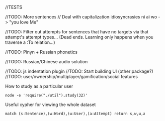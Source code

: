 

//TESTS

//TODO: More sentences
//  Deal with capitalization idiosyncrasies
    ni ai wo -> "you love Me"

//TODO: Filter out attempts for sentences that have no targets via that attempt's attempt types... (Dead ends.  Learning only happens when you traverse a :To relation...)

//TODO: Pinyn + Russian phonetics

//TODO: Russian/Chinese audio solution 

//TODO: js indentation plugin
//TODO: Start building UI (other package?)
//TODO: user/ownership/multiplayer/gamification/social features

How to study as a particular user

```
node -e 'require("./util").study(32)'
```

Useful cypher for viewing the whole dataset

```
match (s:Sentence),(w:Word),(u:User),(a:Attempt) return s,w,u,a
```
